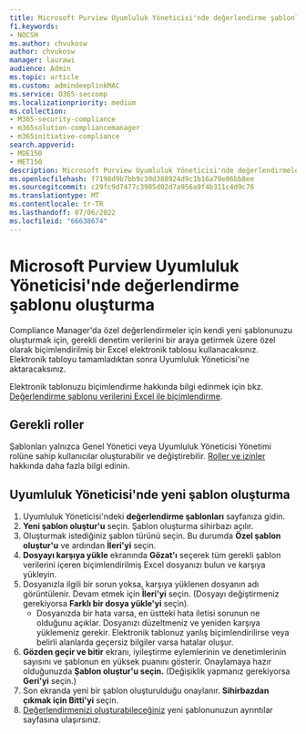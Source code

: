 ```yaml
---
title: Microsoft Purview Uyumluluk Yöneticisi'nde değerlendirme şablonları oluşturma
f1.keywords:
- NOCSH
ms.author: chvukosw
author: chvukosw
manager: laurawi
audience: Admin
ms.topic: article
ms.custom: admindeeplinkMAC
ms.service: O365-seccomp
ms.localizationpriority: medium
ms.collection:
- M365-security-compliance
- m365solution-compliancemanager
- m365initiative-compliance
search.appverid:
- MOE150
- MET150
description: Microsoft Purview Uyumluluk Yöneticisi'nde değerlendirmeler için şablon oluşturmayı öğrenin. Biçimlendirilmiş bir Excel dosyası kullanarak şablon oluşturma ve değiştirme.
ms.openlocfilehash: f7198d9b7bb9c30d388924d9c1b16a79e86bb8ee
ms.sourcegitcommit: c29fc9d7477c3985d02d7a956a9f4b311c4d9c76
ms.translationtype: MT
ms.contentlocale: tr-TR
ms.lasthandoff: 07/06/2022
ms.locfileid: "66638674"
---
```

# <a name="create-an-assessment-template-in-microsoft-purview-compliance-manager"></a>Microsoft Purview Uyumluluk Yöneticisi'nde değerlendirme şablonu oluşturma

Compliance Manager'da özel değerlendirmeler için kendi yeni şablonunuzu oluşturmak için, gerekli denetim verilerini bir araya getirmek üzere özel olarak biçimlendirilmiş bir Excel elektronik tablosu kullanacaksınız. Elektronik tabloyu tamamladıktan sonra Uyumluluk Yöneticisi'ne aktaracaksınız.

Elektronik tablonuzu biçimlendirme hakkında bilgi edinmek için bkz. [Değerlendirme şablonu verilerini Excel ile biçimlendirme](compliance-manager-templates-format-excel.md).

## <a name="required-roles"></a>Gerekli roller

Şablonları yalnızca Genel Yönetici veya Uyumluluk Yöneticisi Yönetimi rolüne sahip kullanıcılar oluşturabilir ve değiştirebilir. [Roller ve izinler](compliance-manager-setup.md#set-user-permissions-and-assign-roles) hakkında daha fazla bilgi edinin.

## <a name="create-new-template-in-compliance-manager"></a>Uyumluluk Yöneticisi'nde yeni şablon oluşturma

1. Uyumluluk Yöneticisi'ndeki **değerlendirme şablonları** sayfanıza gidin.
2. **Yeni şablon oluştur'u** seçin. Şablon oluşturma sihirbazı açılır.
3. Oluşturmak istediğiniz şablon türünü seçin. Bu durumda **Özel şablon oluştur'u** ve ardından **İleri'yi** seçin.
4. **Dosyayı karşıya yükle** ekranında **Gözat'ı** seçerek tüm gerekli şablon verilerini içeren biçimlendirilmiş Excel dosyanızı bulun ve karşıya yükleyin.
5. Dosyanızla ilgili bir sorun yoksa, karşıya yüklenen dosyanın adı görüntülenir. Devam etmek için **İleri'yi** seçin. (Dosyayı değiştirmeniz gerekiyorsa **Farklı bir dosya yükle'yi** seçin).
    - Dosyanızda bir hata varsa, en üstteki hata iletisi sorunun ne olduğunu açıklar. Dosyanızı düzeltmeniz ve yeniden karşıya yüklemeniz gerekir. Elektronik tablonuz yanlış biçimlendirilirse veya belirli alanlarda geçersiz bilgiler varsa hatalar oluşur.
6. **Gözden geçir ve bitir** ekranı, iyileştirme eylemlerinin ve denetimlerinin sayısını ve şablonun en yüksek puanını gösterir. Onaylamaya hazır olduğunuzda **Şablon oluştur'u seçin.** (Değişiklik yapmanız gerekiyorsa **Geri'yi** seçin.)
7. Son ekranda yeni bir şablon oluşturulduğu onaylanır. **Sihirbazdan çıkmak için Bitti'yi** seçin.
8. [Değerlendirmenizi oluşturabileceğiniz](compliance-manager-assessments.md#create-assessments) yeni şablonunuzun ayrıntılar sayfasına ulaşırsınız.
